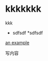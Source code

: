 
# kkkkkkk

kkk

* sdfsdf
*sdfsdf

[an example][id] 

[id]: http://example.com/  "Optional Title Here"

<ul id="tree" class="ztree"></ul><article class='markdown-body'>
写内容 
 </article>
<script type="text/javascript" src="http://i5ting.github.io/git-quick-start/preview/js/jquery-1.10.2.min.js"></script><script type="text/javascript" src="http://i5ting.github.io/git-quick-start/preview/js/jquery.ztree.all-3.5.min.js"></script><script type="text/javascript" src="http://i5ting.github.io/git-quick-start/preview/js/jquery.ztree_toc.js"></script>
<SCRIPT type="text/javascript" > <!-- $(document).ready(function(){ $('#tree').ztree_toc({ is_auto_number:true, documment_selector:'.markdown-body', ztreeStyle: { width:'260px', overflow: 'auto', position: 'fixed', 'z-index': 2147483647, border: '0px none', left: '0px', top: '0px' } }); }); //--> </SCRIPT> 
